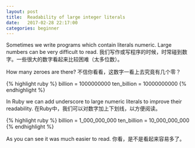 ```yaml
---
layout: post
title:  Readability of large integer literals
date:   2017-02-28 22:17:00
categories: beginner
---
```


Sometimes we write programs which contain literals numeric. Large numbers can be very difficult to read.
我们写作或写程序的时候，时常碰到数字。一些很大的数字看起来比较困难（太多位数）。

How many zeroes are there?
不信你看看，这数字一看上去究竟有几个零？

{% highlight ruby %}
  billion = 1000000000
  ten_billion = 10000000000
{% endhighlight %}

In Ruby we can add underscore to large numeric literals to improve their readability.
在Ruby中，我们可以对数字加上下划线，以方便阅读。

{% highlight ruby %}
  billion = 1_000_000_000
  ten_billion = 10_000_000_000
{% endhighlight %}

As you can see it was much easier to read.
你看，是不是看起来容易多了。
